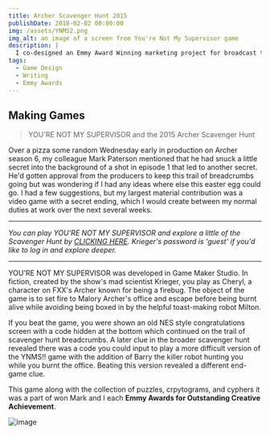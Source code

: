 ```yaml
---
title: Archer Scavenger Hunt 2015
publishDate: 2018-02-02 00:00:00
img: /assets/YNMS2.png
img_alt: an image of a screen from You're Not My Supervisor game
description: |
  I co-designed an Emmy Award Winning marketing project for broadcast television.
tags:
  - Game Design
  - Writing
  - Emmy Awards
---
```


## Making Games

> YOU'RE NOT MY SUPERVISOR and the 2015 Archer Scavenger Hunt

Over a pizza some random Wednesday early in production on Archer season 6, my colleague Mark Paterson mentioned that he had snuck a little secret into the background of a shot in episode 1 that led to another secret. He'd gotten approval from the producers to keep this trail of breadcrumbs going but was wondering if I had any ideas where else this easter egg could go. I had a few suggestions, but my largest material contribution was a video game with a secret ending, which I would create between my normal duties at work over the next several weeks.

***
*You can play YOU'RE NOT MY SUPERVISOR and explore a little of the Scavenger Hunt by [CLICKING HERE](https://algersoft.net/login/krieger/projects/arson%20simulation.php). Krieger's password is 'guest' if you'd like to log in and explore deeper.*
***

YOU'RE NOT MY SUPERVISOR was developed in Game Maker Studio. In fiction, created by the show's mad scientist Krieger, you play as Cheryl, a character on FXX's Archer known for being a firebug. The object of the game is to set fire to Malory Archer's office and escape before being burnt alive while avoiding being boxed in by the helpful toast-making robot Milton.

If you beat the game, you were shown an old NES style congratulations screen with a code hidden at the bottom which continued on the trail of scavenger hunt breadcrumbs. A later clue in the broader scavenger hunt revealed there was a code you could input to play a more difficult version of the YNMS!! game with the addition of Barry the killer robot hunting you while you burnt the office. Beating this version revealed a different end-game clue.

This game along with the collection of puzzles, crpytograms, and cyphers it was a part of won Mark and I each **Emmy Awards for Outstanding Creative Achievement**.

![image](/assets/emmyduo.jpg)